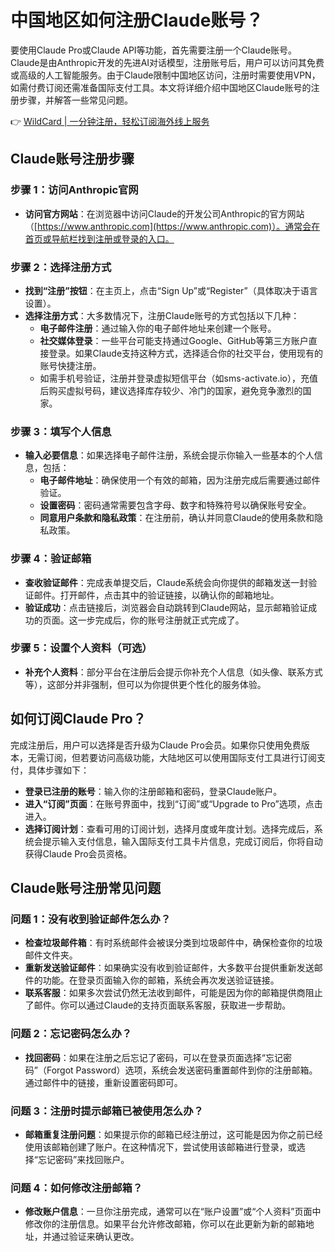 # 中国地区如何注册Claude账号？

要使用Claude Pro或Claude API等功能，首先需要注册一个Claude账号。Claude是由Anthropic开发的先进AI对话模型，注册账号后，用户可以访问其免费或高级的人工智能服务。由于Claude限制中国地区访问，注册时需要使用VPN，如需付费订阅还需准备国际支付工具。本文将详细介绍中国地区Claude账号的注册步骤，并解答一些常见问题。

👉 [WildCard | 一分钟注册，轻松订阅海外线上服务](https://bbtdd.com/WildCard)

## Claude账号注册步骤

### 步骤 1：访问Anthropic官网

- **访问官方网站**：在浏览器中访问Claude的开发公司Anthropic的官方网站（[https://www.anthropic.com](https://www.anthropic.com)）。通常会在首页或导航栏找到注册或登录的入口。

### 步骤 2：选择注册方式

- **找到“注册”按钮**：在主页上，点击“Sign Up”或“Register”（具体取决于语言设置）。
- **选择注册方式**：大多数情况下，注册Claude账号的方式包括以下几种：
  - **电子邮件注册**：通过输入你的电子邮件地址来创建一个账号。
  - **社交媒体登录**：一些平台可能支持通过Google、GitHub等第三方账户直接登录。如果Claude支持这种方式，选择适合你的社交平台，使用现有的账号快捷注册。
  - 如需手机号验证，注册并登录虚拟短信平台（如sms-activate.io），充值后购买虚拟号码，建议选择库存较少、冷门的国家，避免竞争激烈的国家。

### 步骤 3：填写个人信息

- **输入必要信息**：如果选择电子邮件注册，系统会提示你输入一些基本的个人信息，包括：
  - **电子邮件地址**：确保使用一个有效的邮箱，因为注册完成后需要通过邮件验证。
  - **设置密码**：密码通常需要包含字母、数字和特殊符号以确保账号安全。
  - **同意用户条款和隐私政策**：在注册前，确认并同意Claude的使用条款和隐私政策。

### 步骤 4：验证邮箱

- **查收验证邮件**：完成表单提交后，Claude系统会向你提供的邮箱发送一封验证邮件。打开邮件，点击其中的验证链接，以确认你的邮箱地址。
- **验证成功**：点击链接后，浏览器会自动跳转到Claude网站，显示邮箱验证成功的页面。这一步完成后，你的账号注册就正式完成了。

### 步骤 5：设置个人资料（可选）

- **补充个人资料**：部分平台在注册后会提示你补充个人信息（如头像、联系方式等），这部分并非强制，但可以为你提供更个性化的服务体验。

## 如何订阅Claude Pro？

完成注册后，用户可以选择是否升级为Claude Pro会员。如果你只使用免费版本，无需订阅，但若要访问高级功能，大陆地区可以使用国际支付工具进行订阅支付，具体步骤如下：

- **登录已注册的账号**：输入你的注册邮箱和密码，登录Claude账户。
- **进入“订阅”页面**：在账号界面中，找到“订阅”或“Upgrade to Pro”选项，点击进入。
- **选择订阅计划**：查看可用的订阅计划，选择月度或年度计划。选择完成后，系统会提示输入支付信息，输入国际支付工具卡片信息，完成订阅后，你将自动获得Claude Pro会员资格。

## Claude账号注册常见问题

### 问题 1：没有收到验证邮件怎么办？

- **检查垃圾邮件箱**：有时系统邮件会被误分类到垃圾邮件中，确保检查你的垃圾邮件文件夹。
- **重新发送验证邮件**：如果确实没有收到验证邮件，大多数平台提供重新发送邮件的功能。在登录页面输入你的邮箱，系统会再次发送验证链接。
- **联系客服**：如果多次尝试仍然无法收到邮件，可能是因为你的邮箱提供商阻止了邮件。你可以通过Claude的支持页面联系客服，获取进一步帮助。

### 问题 2：忘记密码怎么办？

- **找回密码**：如果在注册之后忘记了密码，可以在登录页面选择“忘记密码”（Forgot Password）选项，系统会发送密码重置邮件到你的注册邮箱。通过邮件中的链接，重新设置密码即可。

### 问题 3：注册时提示邮箱已被使用怎么办？

- **邮箱重复注册问题**：如果提示你的邮箱已经注册过，这可能是因为你之前已经使用该邮箱创建了账户。在这种情况下，尝试使用该邮箱进行登录，或选择“忘记密码”来找回账户。

### 问题 4：如何修改注册邮箱？

- **修改账户信息**：一旦你注册完成，通常可以在“账户设置”或“个人资料”页面中修改你的注册信息。如果平台允许修改邮箱，你可以在此更新为新的邮箱地址，并通过验证来确认更改。